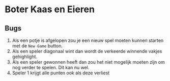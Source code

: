 # Boter Kaas en Eieren

## Bugs

1. Als een potje is afgelopen zou je een nieuw spel moeten kunnen starten met de `New Game` button. 
2. Als een speler diagonaal wint dan wordt de verkeerde winnende vakjes gehighlight.
3. Als een speler gewonnen heeft dan zou het niet mogelijk moeten zijn om nog verder te spelen. Dit kan nu wel.
4. Speler 1 krijgt alle punten ook als deze verliest

